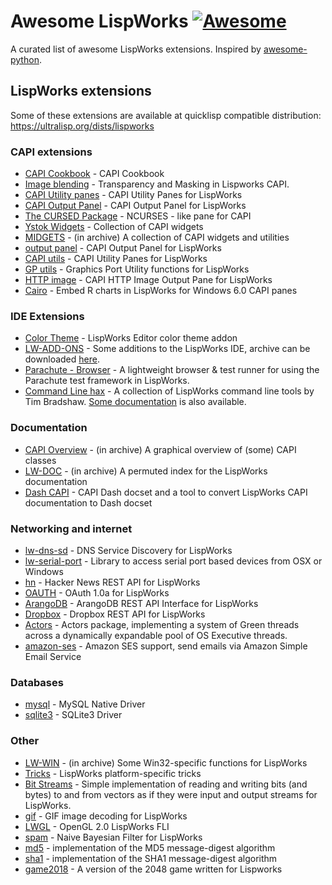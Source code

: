 # Awesome LispWorks [![Awesome](https://cdn.rawgit.com/sindresorhus/awesome/d7305f38d29fed78fa85652e3a63e154dd8e8829/media/badge.svg)](https://github.com/sindresorhus/awesome)

A curated list of awesome LispWorks extensions. Inspired by [awesome-python](https://github.com/vinta/awesome-python).


## LispWorks extensions

Some of these extensions are available at quicklisp compatible distribution: https://ultralisp.org/dists/lispworks

### CAPI extensions
- [CAPI Cookbook](http://capi.plasticki.com/) - CAPI Cookbook
- [Image blending](https://web.archive.org/web/20170628184342/http://wagerlabs.com/blog/2008/01/21/transparency-and-masking-in-lispworks-capi/) - Transparency and Masking in Lispworks CAPI.
- [CAPI Utility panes](https://github.com/massung/capi_utils) - CAPI Utility Panes for LispWorks
- [CAPI Output Panel](https://github.com/massung/output-panel) - CAPI Output Panel for LispWorks
- [The CURSED Package](https://github.com/massung/cursed) - NCURSES - like pane for CAPI
- [Ystok Widgets](http://lisp.ystok.ru/projects.html#ywidgets) - Collection of CAPI widgets
- [MIDGETS](http://weitz.de/files/lispOld.zip) - (in archive) A collection of CAPI widgets and utilities
- [output panel](https://github.com/massung/output-panel) - CAPI Output Panel for LispWorks
- [CAPI utils](https://github.com/massung/capi_utils) - CAPI Utility Panes for LispWorks
- [GP utils](https://github.com/massung/gp_utils) - Graphics Port Utility functions for LispWorks
- [HTTP image](https://github.com/massung/http-image) -  CAPI HTTP Image Output Pane for LispWorks
- [Cairo](https://github.com/ungil/Cairo) - Embed R charts in LispWorks for Windows 6.0 CAPI panes

### IDE Extensions
- [Color Theme](https://github.com/acelent/lw-editor-color-theme) - LispWorks Editor color theme addon
- [LW-ADD-ONS](https://common-lisp.net/~loliveira/ediware/lw-add-ons/_darcs/current/doc/) - Some additions to the LispWorks IDE, archive can be downloaded [here](http://weitz.de/files/lispOld.zip).
- [Parachute - Browser](https://github.com/julian-baldwin/parachute-browser) - A lightweight browser & test runner for using the Parachute test framework in LispWorks.
- [Command Line hax](https://github.com/tfeb/tfeb-lisp-implementation-hax) - A collection of LispWorks command line tools by Tim Bradshaw. [Some documentation](https://tfeb.github.io/tfeb-lisp-implementation-hax/lw/) is also available.

### Documentation
- [CAPI Overview](http://weitz.de/files/lispOld.zip) - (in archive) A graphical overview of (some) CAPI classes
- [LW-DOC](http://weitz.de/files/lispOld.zip) - (in archive) A permuted index for the LispWorks documentation
- [Dash CAPI](https://github.com/fourier/dash-capi) - CAPI Dash docset and a tool to convert LispWorks CAPI documentation to Dash docset

### Networking and internet
- [lw-dns-sd](https://github.com/tuscland/lw-dns-sd) - DNS Service Discovery for LispWorks
- [lw-serial-port](https://github.com/tuscland/lw-serial-port) - Library to access serial port based devices from OSX or Windows
- [hn](https://github.com/massung/hn) - Hacker News REST API for LispWorks
- [OAUTH](https://github.com/massung/oauth) - OAuth 1.0a for LispWorks
- [ArangoDB](https://github.com/massung/arangodb) -  ArangoDB REST API Interface for LispWorks
- [Dropbox](https://github.com/massung/dropbox) - Dropbox REST API for LispWorks
- [Actors](http://refined-audiometrics.com/tekram/Actors.zip) - Actors package, implementing a system of Green threads across a dynamically expandable pool of OS Executive threads.
- [amazon-ses](http://www.obrezan.com/lisp/aws-ses/index.htm) - Amazon SES support, send emails via Amazon Simple Email Service

### Databases
- [mysql](http://www.obrezan.com/lisp/mysql/index.htm) - MySQL Native Driver
- [sqlite3](http://www.obrezan.com/lisp/sqlite/index.htm) - SQLite3 Driver


### Other
- [LW-WIN](http://weitz.de/files/lispOld.zip) - (in archive) Some Win32-specific functions for LispWorks
- [Tricks](http://www.doremir.com/lisp/lispworks.php) - LispWorks platform-specific tricks
- [Bit Streams](https://github.com/massung/bit-stream) - Simple implementation of reading and writing bits (and bytes) to and from vectors as if they were input and output streams for LispWorks.
- [gif](https://github.com/massung/gif) - GIF image decoding for LispWorks
- [LWGL](https://github.com/massung/lwgl) - OpenGL 2.0 LispWorks FLI
- [spam](https://github.com/massung/spam) - Naive Bayesian Filter for LispWorks
- [md5](http://www.obrezan.com/lisp/md5/index.htm) - implementation of the MD5 message-digest algorithm
- [sha1](http://www.obrezan.com/lisp/sha1/index.htm) - implementation of the SHA1 message-digest algorithm
- [game2018](http://www.obrezan.com/lisp/2048/index.htm) - A version of the 2048 game written for Lispworks
     
